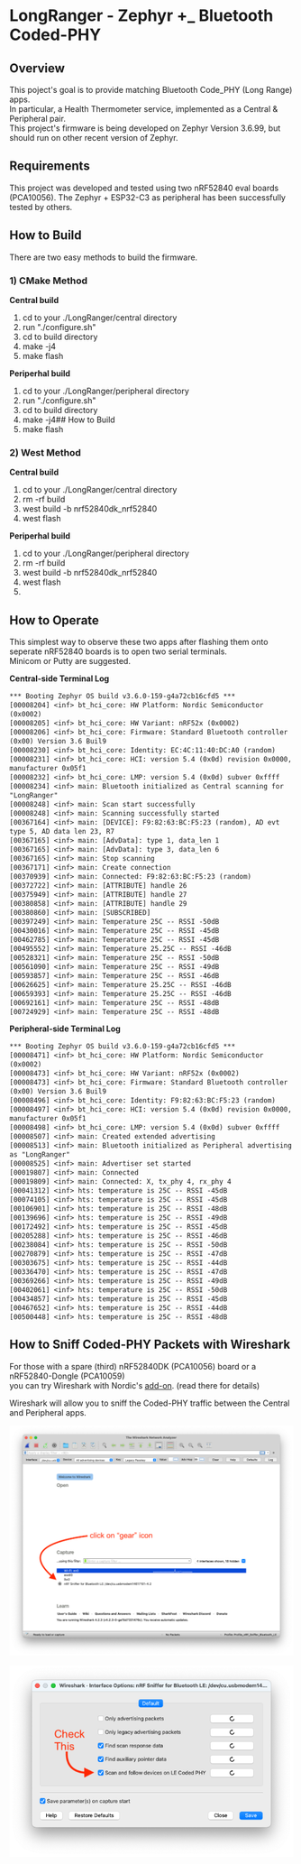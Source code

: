 # LongRanger - Zephyr +_ Bluetooth Coded-PHY 

## Overview
This poject's goal is to provide matching Bluetooth Code_PHY (Long Range) apps.  
In particular, a Health Thermometer service, implemented as a Central & Peripheral pair.  
This project's firmware is being developed on Zephyr Version 3.6.99, but should run on other recent version of Zephyr.

## Requirements
This project was developed and tested using two nRF52840 eval boards (PCA10056).
The Zephyr + ESP32-C3 as peripheral has been successfully tested by others.

## How to Build
There are two easy methods to build the firmware.

### 1) CMake Method
**Central build**
1) cd to your ./LongRanger/central directory
2) run "./configure.sh"
3) cd to build directory
4) make -j4
5) make flash

**Periperhal build**  
1) cd to your ./LongRanger/peripheral directory
2) run "./configure.sh"
3) cd to build directory
4) make -j4## How to Build
5) make flash

### 2) West Method
**Central build**
1) cd to your ./LongRanger/central directory
2) rm -rf build
3) west build -b nrf52840dk_nrf52840
4) west flash

**Periperhal build**
1) cd to your ./LongRanger/peripheral directory
2) rm -rf build
3) west build -b nrf52840dk_nrf52840
4) west flash
5) 

## How to Operate
This simplest way to observe these two apps after flashing them onto seperate nRF52840 boards is to open two serial terminals.  
Minicom or Putty are suggested.  
  
**Central-side Terminal Log**
```
*** Booting Zephyr OS build v3.6.0-159-g4a72cb16cfd5 ***
[00008204] <inf> bt_hci_core: HW Platform: Nordic Semiconductor (0x0002)
[00008205] <inf> bt_hci_core: HW Variant: nRF52x (0x0002)
[00008206] <inf> bt_hci_core: Firmware: Standard Bluetooth controller (0x00) Version 3.6 Buil9
[00008230] <inf> bt_hci_core: Identity: EC:4C:11:40:DC:A0 (random)
[00008231] <inf> bt_hci_core: HCI: version 5.4 (0x0d) revision 0x0000, manufacturer 0x05f1
[00008232] <inf> bt_hci_core: LMP: version 5.4 (0x0d) subver 0xffff
[00008234] <inf> main: Bluetooth initialized as Central scanning for "LongRanger"
[00008248] <inf> main: Scan start successfully
[00008248] <inf> main: Scanning successfully started
[00367164] <inf> main: [DEVICE]: F9:82:63:BC:F5:23 (random), AD evt type 5, AD data len 23, R7
[00367165] <inf> main: [AdvData]: type 1, data_len 1
[00367165] <inf> main: [AdvData]: type 3, data_len 6
[00367165] <inf> main: Stop scanning
[00367171] <inf> main: Create connection
[00370939] <inf> main: Connected: F9:82:63:BC:F5:23 (random)
[00372722] <inf> main: [ATTRIBUTE] handle 26
[00375949] <inf> main: [ATTRIBUTE] handle 27
[00380858] <inf> main: [ATTRIBUTE] handle 29
[00380860] <inf> main: [SUBSCRIBED]
[00397249] <inf> main: Temperature 25C -- RSSI -50dB
[00430016] <inf> main: Temperature 25C -- RSSI -45dB
[00462785] <inf> main: Temperature 25C -- RSSI -45dB
[00495552] <inf> main: Temperature 25.25C -- RSSI -46dB
[00528321] <inf> main: Temperature 25C -- RSSI -50dB
[00561090] <inf> main: Temperature 25C -- RSSI -49dB
[00593857] <inf> main: Temperature 25C -- RSSI -46dB
[00626625] <inf> main: Temperature 25.25C -- RSSI -46dB
[00659393] <inf> main: Temperature 25.25C -- RSSI -46dB
[00692161] <inf> main: Temperature 25C -- RSSI -48dB
[00724929] <inf> main: Temperature 25C -- RSSI -48dB
```
**Peripheral-side Terminal Log**
```
*** Booting Zephyr OS build v3.6.0-159-g4a72cb16cfd5 ***
[00008471] <inf> bt_hci_core: HW Platform: Nordic Semiconductor (0x0002)
[00008473] <inf> bt_hci_core: HW Variant: nRF52x (0x0002)
[00008473] <inf> bt_hci_core: Firmware: Standard Bluetooth controller (0x00) Version 3.6 Buil9
[00008496] <inf> bt_hci_core: Identity: F9:82:63:BC:F5:23 (random)
[00008497] <inf> bt_hci_core: HCI: version 5.4 (0x0d) revision 0x0000, manufacturer 0x05f1
[00008498] <inf> bt_hci_core: LMP: version 5.4 (0x0d) subver 0xffff
[00008507] <inf> main: Created extended advertising
[00008513] <inf> main: Bluetooth initialized as Peripheral advertising as "LongRanger"
[00008525] <inf> main: Advertiser set started
[00019807] <inf> main: Connected
[00019809] <inf> main: Connected: X, tx_phy 4, rx_phy 4
[00041312] <inf> hts: temperature is 25C -- RSSI -45dB
[00074105] <inf> hts: temperature is 25C -- RSSI -45dB
[00106901] <inf> hts: temperature is 25C -- RSSI -48dB
[00139696] <inf> hts: temperature is 25C -- RSSI -49dB
[00172492] <inf> hts: temperature is 25C -- RSSI -45dB
[00205288] <inf> hts: temperature is 25C -- RSSI -46dB
[00238084] <inf> hts: temperature is 25C -- RSSI -50dB
[00270879] <inf> hts: temperature is 25C -- RSSI -47dB
[00303675] <inf> hts: temperature is 25C -- RSSI -44dB
[00336470] <inf> hts: temperature is 25C -- RSSI -47dB
[00369266] <inf> hts: temperature is 25C -- RSSI -49dB
[00402061] <inf> hts: temperature is 25C -- RSSI -50dB
[00434857] <inf> hts: temperature is 25C -- RSSI -45dB
[00467652] <inf> hts: temperature is 25C -- RSSI -44dB
[00500448] <inf> hts: temperature is 25C -- RSSI -48dB
```



## How to Sniff Coded-PHY Packets with Wireshark
For those with a spare (third) nRF52840DK (PCA10056) board or a nRF52840-Dongle (PCA10059)  
you can try Wireshark with Nordic's [add-on](https://infocenter.nordicsemi.com/topic/ug_sniffer_ble/UG/). (read there for details)  

Wireshark will allow you to sniff the Coded-PHY traffic between the Central and Peripheral apps.

![here](https://github.com/foldedtoad/LongRanger/blob/master/images/wireshark_01.png)

![here](https://github.com/foldedtoad/LongRanger/blob/master/images/wireshark_02.png)   
